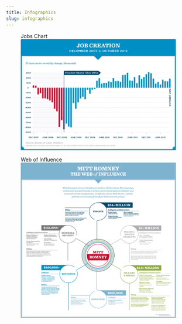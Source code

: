 ```yaml
---
title: Infographics
slug: infographics
---
```


<figure>
    <figcaption>Jobs Chart</figcaption>
    <img src="img/infographics/infographics.jpg" alt="" />  
</figure>
<figure>
    <figcaption>Web of Influence</figcaption>
    <img src="img/infographics/infographics-2.jpg" alt="" />
</figure>
